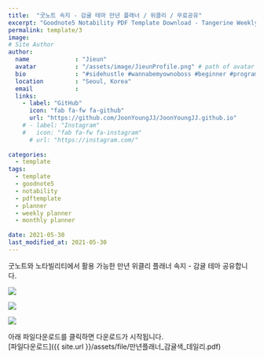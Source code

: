 ```yaml
---
title:  "굿노트 속지 - 감귤 테마 만년 플래너 / 위클리 / 무료공유"
excerpt: "Goodnote5 Notability PDF Template Download - Tangerine Weekly Planner"
permalink: template/3
image: 
# Site Author
author:
  name             : "Jieun"
  avatar           : "/assets/image/JieunProfile.png" # path of avatar image, e.g. "/assets/images/bio-photo.jpg"
  bio              : "#sidehustle #wannabemyownoboss #beginner #programmer"
  location         : "Seoul, Korea"
  email            :
  links:
    - label: "GitHub"
      icon: "fab fa-fw fa-github"
      url: "https://github.com/JoonYoungJJ/JoonYoungJJ.github.io"
    # - label: "Instagram"
    #   icon: "fab fa-fw fa-instagram"
      # url: "https://instagram.com/"
      
categories:
  - template
tags:
  - template
  - goodnote5
  - notability
  - pdftemplate
  - planner
  - weekly planner
  - monthly planner
 
date: 2021-05-30
last_modified_at: 2021-05-30
---
```


굿노트와 노타빌리티에서 활용 가능한 만년 위클리 플래너 속지 - 감귤 테마 공유합니다.  
  
![](/assets/image/screenshots/감귤플래너_1.PNG)  
  
![](/assets/image/screenshots/감귤플래너_2.PNG)  
  
![](/assets/image/screenshots/감귤플래너_3.PNG)  
  
  
아래 파일다운로드를 클릭하면 다운로드가 시작됩니다.  
[파일다운로드]({{ site.url }}/assets/file/만년플래너_감귤색_데일리.pdf)  
  
